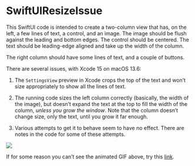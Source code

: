 # SwiftUIResizeIssue

This SwiftUI code is intended to create a two-column view that has, on the
left, a few lines of text, a control, and an image. The image should be flush
against the leading and bottom edges. The control should be centered. The text
should be leading-edge aligned and take up the width of the column.

The right column should have some lines of text, and a couple of buttons.

There are several issues, with Xcode 15 on macOS 13.6:

1. The `SettingsView` preview in Xcode crops the top of the text and won’t
	size appropriately to show all the lines of text.

2. The running code sizes the left column correctly (basically, the width
	of the image), but doesn’t expand the text at the top to fill the width
	of the column, *unless you grow the window*. Note that the column
	doesn’t change size, only the text, until you grow it far enough.
	
3. Various attempts to get it to behave seem to have no effect. There are notes
	in the code for some of these attempts.

![](https://i.imgur.com/T4g6UCI.gif)

If for some reason you can’t see the animated GIF above, try this [link](https://i.imgur.com/T4g6UCI.gif).
